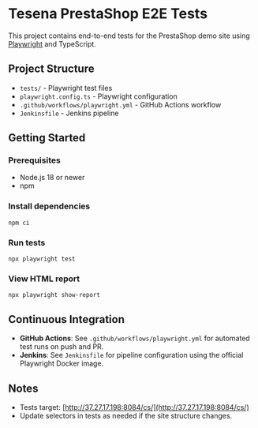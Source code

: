 # Tesena PrestaShop E2E Tests

This project contains end-to-end tests for the PrestaShop demo site using [Playwright](https://playwright.dev/) and TypeScript.

## Project Structure

- `tests/` - Playwright test files
- `playwright.config.ts` - Playwright configuration
- `.github/workflows/playwright.yml` - GitHub Actions workflow
- `Jenkinsfile` - Jenkins pipeline

## Getting Started

### Prerequisites
- Node.js 18 or newer
- npm

### Install dependencies
```
npm ci
```

### Run tests
```
npx playwright test
```

### View HTML report
```
npx playwright show-report
```

## Continuous Integration

- **GitHub Actions**: See `.github/workflows/playwright.yml` for automated test runs on push and PR.
- **Jenkins**: See `Jenkinsfile` for pipeline configuration using the official Playwright Docker image.

## Notes
- Tests target: [http://37.27.17.198:8084/cs/](http://37.27.17.198:8084/cs/)
- Update selectors in tests as needed if the site structure changes. 